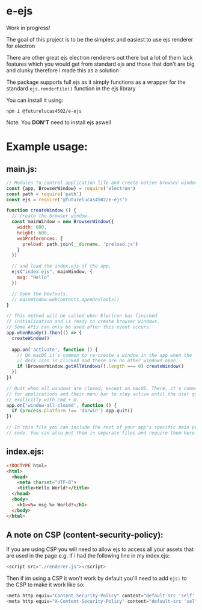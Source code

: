 # e-ejs

Work in progress!

The goal of this project is to be the simplest and easiest to use ejs renderer for electron

There are other great ejs electron renderers out there but a lot of them lack features which you would get from standard ejs and those that don't are big and clunky therefore i made this as a solution

The package supports full ejs as it simply functions as a wrapper for the standard `ejs.renderFile()` function in the ejs library

You can install it using:

`npm i @futurelucas4502/e-ejs`

Note: You **DON'T** need to install ejs aswell

# Example usage:

## main.js:
```js
// Modules to control application life and create native browser window
const {app, BrowserWindow} = require('electron')
const path = require('path')
const ejs = require('@futurelucas4502/e-ejs')

function createWindow () {
  // Create the browser window.
  const mainWindow = new BrowserWindow({
    width: 800,
    height: 600,
    webPreferences: {
      preload: path.join(__dirname, 'preload.js')
    }
  })

  // and load the index.ejs of the app.
  ejs("index.ejs", mainWindow, {
    msg: "Hello"
  })

  // Open the DevTools.
  // mainWindow.webContents.openDevTools()
}

// This method will be called when Electron has finished
// initialization and is ready to create browser windows.
// Some APIs can only be used after this event occurs.
app.whenReady().then(() => {
  createWindow()
  
  app.on('activate', function () {
    // On macOS it's common to re-create a window in the app when the
    // dock icon is clicked and there are no other windows open.
    if (BrowserWindow.getAllWindows().length === 0) createWindow()
  })
})

// Quit when all windows are closed, except on macOS. There, it's common
// for applications and their menu bar to stay active until the user quits
// explicitly with Cmd + Q.
app.on('window-all-closed', function () {
  if (process.platform !== 'darwin') app.quit()
})

// In this file you can include the rest of your app's specific main process
// code. You can also put them in separate files and require them here.
```

## index.ejs:
```html
<!DOCTYPE html>
<html>
  <head>
    <meta charset="UTF-8">
    <title>Hello World!</title>
  </head>
  <body>
    <h1><%= msg %> World!</h1>
  </body>
</html>
```

## A note on CSP (content-security-policy):

If you are using CSP you will need to allow ejs to access all your assets that are used in the page e.g. if i had the following line in my index.ejs:
```js
<script src="./renderer.js"></script>
```

Then if im using a CSP it won't work by default you'll need to add `ejs:` to the CSP to make it work like so:

```js
<meta http-equiv="Content-Security-Policy" content="default-src 'self' ejs:">
<meta http-equiv="X-Content-Security-Policy" content="default-src 'self' ejs:">
```
